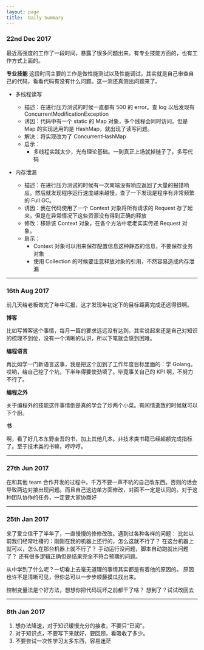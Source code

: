 ```yaml
---
layout: page
title:  Daily Summary
---
```


### 22nd Dec 2017

最近高强度的工作了一段时间，暴露了很多问题出来。有专业技能方面的，也有工作方式上面的。

**专业技能**
这段时间主要的工作是做性能测试以及性能调试，其实就是自己审查自己的代码，看看代码有没有什么问题。这一测还真测出问题来了。

- 多线程读写
    - 描述：在进行压力测试的时候一直都有 500 的 error。查 log 以后发现有 ConcurrentModificationException
    - 诱因：代码中有一个 static 的 Map 对象，多个线程会同时访问。但是 Map 的实现选用的是 HashMap，就出现了读写问题。
    - 解决：将实现改为了 ConcurrentHashMap
    - 启示：
        - 多线程实践太少，光有理论基础。一到真正上场就掉链子了。多写代码


- 内存泄漏
    - 描述：在进行压力测试的时候有一次南端没有响应返回了大量的报错响应。然后就发现程序运行速度越来越慢，查了一下发现是程序有非常频繁的 Full GC。
    - 诱因：我在代码使用了一个 Context 对象将所有请求的 Request 存了起来，但是在异常情况下这些资源没有得到正确的释放
    - 修改：移除该 Context 对象，在各个方法中老老实实传递 Request 对象。
    - 启示：
        - Context 对象可以用来保存配置信息这种静态的信息，不要保存业务对象
        - 使用 Collection 的时候要注意释放对象的引用，不然容易造成内存泄漏

---

### 16th Aug 2017

前几天给老板做完了年中汇报，这才发现年初定下的目标距离完成还远得很啊。

**博客**

比如写博客这个事情，每月一篇的要求远远没有达到。其实说起来还是自己对知识的梳理不到位，没有一个清晰的认识，所以下笔就会感到困难。

**编程语言**

再比如学一门新语言这事，我是把这个加到了工作年度目标里面的：学 Golang。哎哟，给自己挖了个坑，下半年得要使劲填了。毕竟事关自己的 KPI 啊，不努力不行了。

**编程之外**

关于编程外的技能这件事情倒是真的学会了炒两个小菜。有闲情逸致的时候就可以下个厨。

**书**

啊，看了好几本东野圭吾的书，加上其他几本。非技术类书籍已经超额完成指标了。至于技术类的书嘛，哼哼哼。

---

### 27th Jun 2017

在和其他 team 合作开发的过程中，千万不要一声不吭的自己改东西。否则的话会导致两边对接出现问题。而且自己这边单方面修改，对面不一定是认同的。对于这种团队协作的任务，一定要大家协商好

---

### 25th Jan 2017

来了爱立信干了半年了，一直慢慢的修修改改。遇到过各种各样的问题：
比如以前我们经常吐槽的：刚刚在我的机器上还行的，怎么这就不行了？
在这台机器上就可以，怎么在那台机器上就不行了？
手动运行没问题，脚本自动跑就出问题了？
还有很多逻辑正确但是结果完全不符合预期的问题。

从中学到了什么呢？一切看上去毫无道理的事情其实都是有着他的原因的。
原因也许不是清晰可见，但你总可以一步步顺藤摸瓜找出来。

控制变量法是个好方法，想想你把代码玩坏之前都干了啥？
想到了？试试改回去

---

### 8th Jan 2017

1. 想办法降速，对于知识缓慢充分的接收，不要只“已阅”。
2. 对于知识点，不要写下来就好，要回顾，看吸收了多少。
3. 不要尝试一次性学习太多东西，容易迷茫
